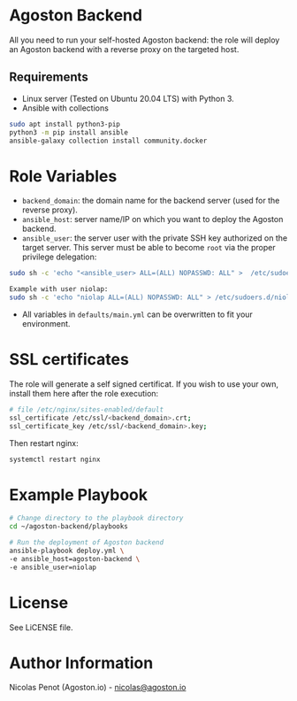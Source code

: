 # Agoston Backend

All you need to run your self-hosted Agoston backend: the role
will deploy an Agoston backend with a reverse proxy on the targeted host.

## Requirements

- Linux server (Tested on Ubuntu 20.04 LTS) with Python 3.
- Ansible with collections

```bash
sudo apt install python3-pip
python3 -m pip install ansible
ansible-galaxy collection install community.docker
```

# Role Variables

- `backend_domain`: the domain name for the backend server (used for the reverse proxy).
- `ansible_host`: server name/IP on which you want to deploy the Agoston backend.
- `ansible_user`: the server user with the private SSH key authorized on the target server.
This server must be able to become `root` via the proper privilege delegation:

```bash
sudo sh -c 'echo "<ansible_user> ALL=(ALL) NOPASSWD: ALL" >  /etc/sudoers.d/<ansible_user>'

Example with user niolap:
sudo sh -c 'echo "niolap ALL=(ALL) NOPASSWD: ALL" > /etc/sudoers.d/niolap'
```
- All variables in `defaults/main.yml` can be overwritten to fit your environment.

# SSL certificates

The role will generate a self signed certificat. If you wish to use your own,
install them here after the role execution:

```bash
# file /etc/nginx/sites-enabled/default
ssl_certificate /etc/ssl/<backend_domain>.crt;
ssl_certificate_key /etc/ssl/<backend_domain>.key;
```

Then restart nginx:

```bash
systemctl restart nginx
```

# Example Playbook

```bash
# Change directory to the playbook directory
cd ~/agoston-backend/playbooks

# Run the deployment of Agoston backend
ansible-playbook deploy.yml \
-e ansible_host=agoston-backend \
-e ansible_user=niolap
```

# License

See LiCENSE file.

# Author Information

Nicolas Penot (Agoston.io) - nicolas@agoston.io
